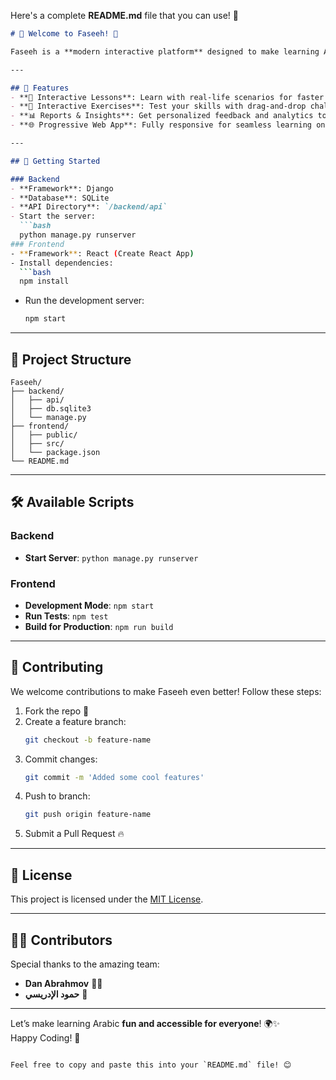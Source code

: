 Here's a complete **README.md** file that you can use! 🎉

```markdown
# 🎉 Welcome to Faseeh! 🚀

Faseeh is a **modern interactive platform** designed to make learning Arabic grammar fun, engaging, and easy! 💡 Whether you're a beginner or looking to sharpen your skills, we've got you covered with interactive lessons, quizzes, and insights!

---

## 🌟 Features
- **📘 Interactive Lessons**: Learn with real-life scenarios for faster and effective understanding.
- **🎯 Interactive Exercises**: Test your skills with drag-and-drop challenges, fill-in-the-blanks, and real-world sentence parsing.
- **📊 Reports & Insights**: Get personalized feedback and analytics to track your progress.
- **🌐 Progressive Web App**: Fully responsive for seamless learning on desktop or mobile.

---

## 🚀 Getting Started

### Backend
- **Framework**: Django
- **Database**: SQLite
- **API Directory**: `/backend/api`
- Start the server:
  ```bash
  python manage.py runserver
### Frontend
- **Framework**: React (Create React App)
- Install dependencies:
  ```bash
  npm install
  ```
- Run the development server:
  ```bash
  npm start
  ```

---

## 📂 Project Structure
```
Faseeh/
├── backend/
│   ├── api/
│   ├── db.sqlite3
│   └── manage.py
├── frontend/
│   ├── public/
│   ├── src/
│   └── package.json
└── README.md
```

---

## 🛠️ Available Scripts

### Backend
- **Start Server**: `python manage.py runserver`

### Frontend
- **Development Mode**: `npm start`
- **Run Tests**: `npm test`
- **Build for Production**: `npm run build`

---

## 🤝 Contributing
We welcome contributions to make Faseeh even better! Follow these steps:

1. Fork the repo 🍴
2. Create a feature branch: 
   ```bash
   git checkout -b feature-name
   ```
3. Commit changes: 
   ```bash
   git commit -m 'Added some cool features'
   ```
4. Push to branch: 
   ```bash
   git push origin feature-name
   ```
5. Submit a Pull Request 🔥

---

## 📄 License
This project is licensed under the [MIT License](LICENSE).

---

## 👨‍💻 Contributors
Special thanks to the amazing team:
- **Dan Abrahmov** 🧑‍🏫
- **حمود الإدريسي** 📝

---

Let’s make learning Arabic **fun and accessible for everyone**! 🌍✨  
Happy Coding! 🎉
```

Feel free to copy and paste this into your `README.md` file! 😊
